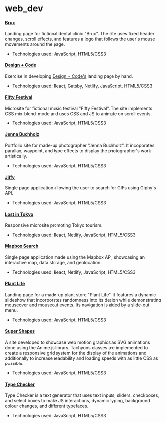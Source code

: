 # web_dev

#### [Brux](https://brux-107.superhi.hosting/)
Landing page for fictional dental clinic "Brux". The site uses fixed header changes, scroll effects, and features a logo that follows the user's mouse movements around the page.
- Technologies used: JavaScript, HTML5/CSS3
 
#### [Design + Code](https://design-code3.netlify.app/)
Exercise in developing [Design + Code's](https://designcode.io/) landing page by hand.
  - Technologies used: React, Gatsby, Netlify, JavaScript, HTML5/CSS3

#### [Fifty Festival](https://fifty-festival-184.superhi.com/)
Microsite for fictional music festival "Fifty Festival". The site implements CSS mix-blend-mode and uses CSS and JS to animate on scroll events.
  - Technologies used: JavaScript, HTML5/CSS3
    
#### [Jenna Buchholz](https://jenna-bulchholz.superhi.com/)
Portfolio site for made-up photographer "Jenna Buchholz". It incoporates parallax, waypoint, and type effects to display the photographer's work artistically.
  - Technologies used: JavaScript, HTML5/CSS3
    
#### [Jiffy](https://jiffy-141.superhi.com/)
Single page application allowing the user to search for GIFs using Giphy's API.
  - Technologies used: JavaScript, HTML5/CSS3
    
#### [Lost in Tokyo](https://lost-in-tokyo-demo.netlify.app/)
Responsive microsite promoting Tokyo tourism. 
  - Technologies used: React, Netlify, JavaScript, HTML5/CSS3
    
#### [Mapbox Search](https://mapboxsearch.netlify.app/)
Single page application made using the Mapbox API, showcasing an interactive map, data storage, and geolocation.
- Technologies used: React, Netlify, JavaScript, HTML5/CSS3
  
#### [Plant Life](https://plant-life-478.superhi.com/)
Landing page for a made-up plant store "Plant Life". It features a dynamic slideshow that incorporates randomness into its design while demonstrating mouseover and mouseout events. Its navigation is aided by a slide-out menu.
- Technologies used: JavaScript, HTML5/CSS3

#### [Super Shapes](https://super-shapes-105.superhi.com/)
A site developed to showcase web motion graphics as SVG animations done using the Anime.js library. Tachyons classes are implemented to create a responsive grid system for the display of the animations and additionally to increase readability and loading speeds with as little CSS as possible.
- Technologies used: JavaScript, HTML5/CSS3
 
#### [Type Checker](https://typechecker-7.superhi.com/)
Type Checker is a text generator that uses text inputs, sliders, checkboxes, and select boxes to make JS interactions, dynamic typing, background colour changes, and different typefaces.
- Technologies used: JavaScript, HTML5/CSS3

